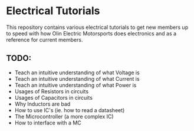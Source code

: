 # Electrical Tutorials

This repository contains various electrical tutorials to get new members up to speed with how Olin Electric Motorsports does electronics and as a reference for current members.

## TODO:

- Teach an intuitive understanding of what Voltage is
- Teach an intuitive understanding of what Current is
- Teach an intuitive understanding of what Power is
- Usages of Resistors in circuits
- Usages of Capacitors in circuits
- Why Inductors are bad
- How to use IC's (ie. how to read a datasheet)
- The Microcontroller (a more complex IC)
- How to interface with a MC
